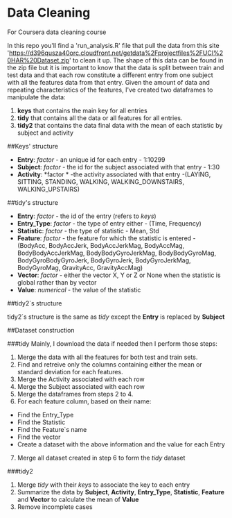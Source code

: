 # Data Cleaning
For Coursera data cleaning course

In this repo you'll find a 'run_analysis.R' file that pull the data from this site 'https://d396qusza40orc.cloudfront.net/getdata%2Fprojectfiles%2FUCI%20HAR%20Dataset.zip' to clean it up.
The shape of this data can be found in the zip file but it is important to know that the data is split between train and test data and that each row constitute a different entry from one subject with all the features data from that entry.
Given the amount of data and repeating characteristics of the features, I've created two dataframes to manipulate the data:

1. __keys__ that contains the main key for all entries 
2. __tidy__ that contains all the data or all features for all entries.
3. __tidy2__ that contains the data final data with the mean of each statistic by subject and activity

##Keys' structure
- __Entry__: *factor* - an unique id for each entry - 1:10299
- __Subject__: *factor* - the id for the subject associated with that entry - 1:30
- __Activity__: *factor * -the activity associated with that entry -(LAYING, SITTING, STANDING, WALKING, WALKING_DOWNSTAIRS, WALKING_UPSTAIRS)

##tidy's structure
- __Entry__: *factor* - the id of the entry (refers to _keys_)
- __Entry_Type__: *factor* - the type of entry either - (Time, Frequency)
- __Statistic__: *factor* - the type of statistic - Mean, Std
- __Feature__: *factor* - the feature for which the statistic is entered - (BodyAcc, BodyAccJerk, BodyAccJerkMag, BodyAccMag, BodyBodyAccJerkMag, BodyBodyGyroJerkMag, BodyBodyGyroMag, BodyGyroBodyGyroJerk, BodyGyroJerk, BodyGyroJerkMag, BodyGyroMag, GravityAcc, GravityAccMag)
- __Vector__: *factor* - either the vector X, Y or Z or None when the statistic is global rather than by vector
- __Value__: *numerical* - the value of the statistic

##tidy2`s structure

tidy2`s structure is the same as _tidy_ except the __Entry__ is replaced by __Subject__ 

##Dataset construction

###tidy
Mainly, I download the data if needed then I perform those steps:

1. Merge the data with all the features for both test and train sets.
2. Find and retreive only the columns containing either the mean or standard deviation for each features.
3. Merge the Activity associated with each row
4. Merge the Subject associated with each row
5. Merge the dataframes from steps 2 to 4.
6. For each feature column, based on their name:
  - Find the Entry_Type
  - Find the Statistic
  - Find the Feature`s name
  - Find the vector
  - Create a dataset with the above information and the value for each Entry
7. Merge all dataset created in step 6 to form the _tidy_ dataset
 
###tidy2

1. Merge _tidy_ with their _keys_ to associate the key to each entry
2. Summarize the data by __Subject__, __Activity__, __Entry_Type__, __Statistic__, __Feature__ and __Vector__ to calculate the mean of __Value__
3. Remove incomplete cases 